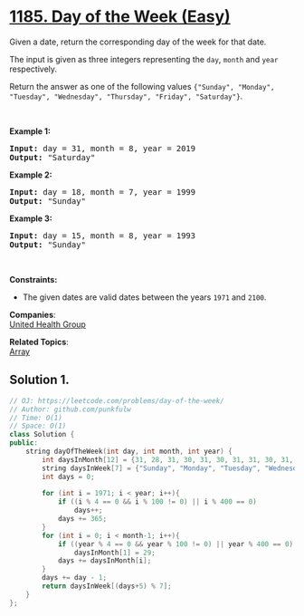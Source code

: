 # [1185. Day of the Week (Easy)](https://leetcode.com/problems/day-of-the-week/)

<p>Given a date, return the corresponding day of the week for that date.</p>

<p>The input is given as three integers representing the <code>day</code>, <code>month</code> and <code>year</code> respectively.</p>

<p>Return the answer as one of the following values&nbsp;<code>{"Sunday", "Monday", "Tuesday", "Wednesday", "Thursday", "Friday", "Saturday"}</code>.</p>

<p>&nbsp;</p>
<p><strong>Example 1:</strong></p>

<pre><strong>Input:</strong> day = 31, month = 8, year = 2019
<strong>Output:</strong> "Saturday"
</pre>

<p><strong>Example 2:</strong></p>

<pre><strong>Input:</strong> day = 18, month = 7, year = 1999
<strong>Output:</strong> "Sunday"
</pre>

<p><strong>Example 3:</strong></p>

<pre><strong>Input:</strong> day = 15, month = 8, year = 1993
<strong>Output:</strong> "Sunday"
</pre>

<p>&nbsp;</p>
<p><strong>Constraints:</strong></p>

<ul>
	<li>The given dates are valid&nbsp;dates between the years <code>1971</code> and <code>2100</code>.</li>
</ul>

**Companies**:  
[United Health Group](https://leetcode.com/company/united-health-group)

**Related Topics**:  
[Array](https://leetcode.com/tag/array/)

## Solution 1.

```cpp
// OJ: https://leetcode.com/problems/day-of-the-week/
// Author: github.com/punkfulw
// Time: O(1)
// Space: O(1)
class Solution {
public:
    string dayOfTheWeek(int day, int month, int year) {
        int daysInMonth[12] = {31, 28, 31, 30, 31, 30, 31, 31, 30, 31, 30, 31};
        string daysInWeek[7] = {"Sunday", "Monday", "Tuesday", "Wednesday", "Thursday", "Friday", "Saturday"};
        int days = 0;
        
        for (int i = 1971; i < year; i++){
            if ((i % 4 == 0 && i % 100 != 0) || i % 400 == 0)
                days++;
            days += 365;
        }
        for (int i = 0; i < month-1; i++){
            if ((year % 4 == 0 && year % 100 != 0) || year % 400 == 0)
                daysInMonth[1] = 29;
            days += daysInMonth[i];
        }
        days += day - 1;
        return daysInWeek[(days+5) % 7];
    }
};
```
